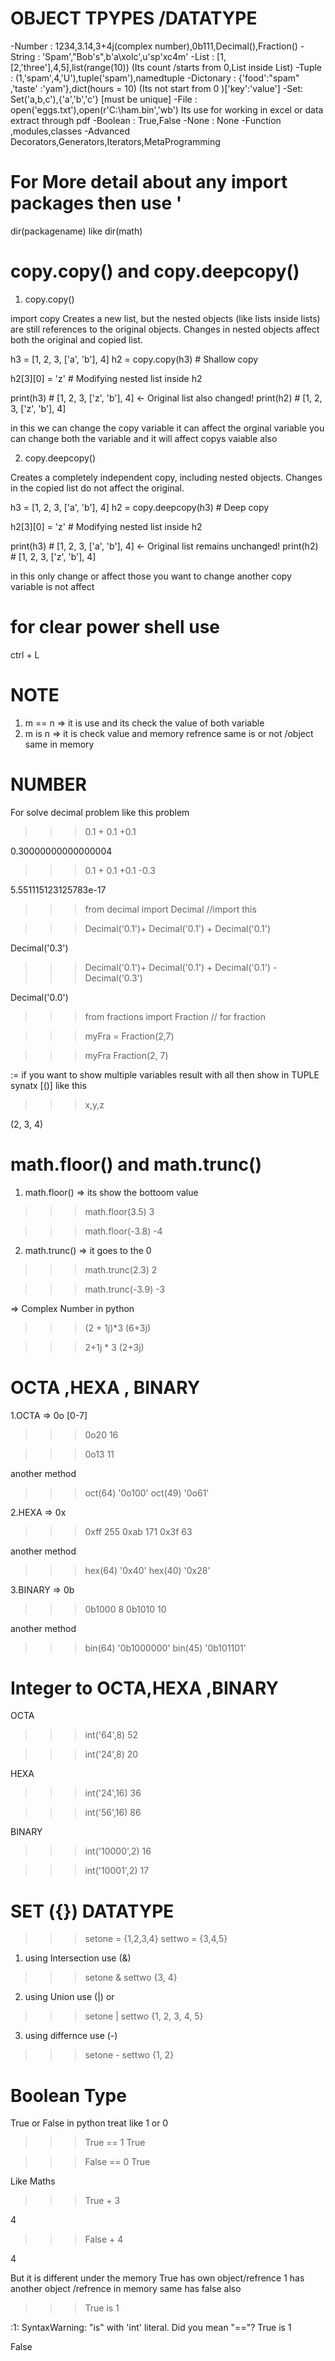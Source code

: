 # OBJECT TPYPES /DATATYPE

-Number : 1234,3.14,3+4j(complex number),0b111,Decimal(),Fraction()
-String : 'Spam',"Bob's",b'a\xolc',u'sp'xc4m'
-List : [1,[2,'three'],4,5],list(range(10)) 
(Its count /starts from 0,List inside List)
-Tuple : (1,'spam',4,'U'),tuple('spam'),namedtuple
-Dictonary : {'food':"spam" ,'taste' :'yam'},dict(hours = 10)
(Its not start from 0 )['key':'value']
-Set: Set('a,b,c'),{'a','b','c'} [must be unique]
-File : open('eggs.txt'),open(r'C:\ham.bin','wb')
Its use for working in excel or data extract through pdf 
-Boolean : True,False
-None : None
-Function ,modules,classes
-Advanced Decorators,Generators,Iterators,MetaProgramming


# For More detail about any import packages then use '
dir(packagename)
like dir(math)


# copy.copy() and copy.deepcopy()
1. copy.copy()

import copy
Creates a new list, but the nested objects (like lists inside lists) are still references to the original objects.
Changes in nested objects affect both the original and copied list.

h3 = [1, 2, 3, ['a', 'b'], 4]
h2 = copy.copy(h3)  # Shallow copy

h2[3][0] = 'z'  # Modifying nested list inside h2

print(h3)  # [1, 2, 3, ['z', 'b'], 4]  <- Original list also changed!
print(h2)  # [1, 2, 3, ['z', 'b'], 4]

in this we can change the copy variable it can affect the orginal variable you can change both the variable and it will affect copys vaiable also

2. copy.deepcopy()

Creates a completely independent copy, including nested objects.
Changes in the copied list do not affect the original.

h3 = [1, 2, 3, ['a', 'b'], 4]
h2 = copy.deepcopy(h3)  # Deep copy

h2[3][0] = 'z'  # Modifying nested list inside h2

print(h3)  # [1, 2, 3, ['a', 'b'], 4]  <- Original list remains unchanged!
print(h2)  # [1, 2, 3, ['z', 'b'], 4]


in this only change or affect those you want to change another copy variable is not affect 

# for clear power shell use 
ctrl + L

# NOTE
 1. m == n => it is use and its check the value of both variable
 2. m is n => it is check value and memory refrence same is or not /object same in memory


# NUMBER 

 For solve decimal problem
  like this problem
  >>> 0.1 + 0.1 +0.1

0.30000000000000004
>>> 0.1 + 0.1 +0.1 -0.3

5.551115123125783e-17

>>> from decimal import Decimal  //import this 

>>> Decimal('0.1')+ Decimal('0.1') + Decimal('0.1')

Decimal('0.3')

>>> Decimal('0.1')+ Decimal('0.1') + Decimal('0.1') - Decimal('0.3')

Decimal('0.0')

>>> from fractions import Fraction // for fraction

>>> myFra = Fraction(2,7)

>>> myFra
Fraction(2, 7)

:= if you want to show multiple variables result with all then show in TUPLE synatx [()] like this

>>> x,y,z

(2, 3, 4)

# math.floor() and math.trunc()

1. math.floor() => its show the bottoom value
>>> math.floor(3.5)
3

>>> math.floor(-3.8)
-4

2.  math.trunc() => it goes to the 0
>>> math.trunc(2.3)
2

>>> math.trunc(-3.9)
-3

=> Complex Number in python
>>> (2 + 1j)*3
(6+3j)

>>> 2+1j * 3
(2+3j)

# OCTA ,HEXA , BINARY
1.OCTA => 0o [0-7]
>>> 0o20
16

>>> 0o13
11

 another method

 >>> oct(64)
'0o100'
>>> oct(49)
'0o61'

2.HEXA => 0x
>>> 0xff
255
>>> 0xab
171
>>> 0x3f
63

another method

>>> hex(64)
'0x40'
>>> hex(40)
'0x28'

3.BINARY => 0b
>>> 0b1000
8
>>> 0b1010
10

another method
>>> bin(64)
'0b1000000'
>>> bin(45)
'0b101101'

# Integer to OCTA,HEXA ,BINARY
OCTA
>>> int('64',8)
52

>>> int('24',8)
20

HEXA
>>> int('24',16)
36

>>> int('56',16)
86

BINARY
>>> int('10000',2)
16

>>> int('10001',2)
17


# SET ({}) DATATYPE

>>> setone = {1,2,3,4}
>>> settwo = {3,4,5}

1. using Intersection use (&)

>>> setone & settwo
{3, 4}

2. using Union use (|) or
>>> setone | settwo
{1, 2, 3, 4, 5}

3. using differnce use (-)
>>> setone - settwo
{1, 2}

# Boolean Type 
True or False in python treat like 1 or 0

>>> True == 1
True

>>> False == 0
True
 
 Like Maths 

>>> True + 3

4

>>> False + 4

4

But it is different under the memory True has own object/refrence 1 has another object /refrence in memory same has false also
>>> True is 1

<python-input-188>:1: SyntaxWarning: "is" with 'int' literal. Did you mean "=="?
  True is 1

False


